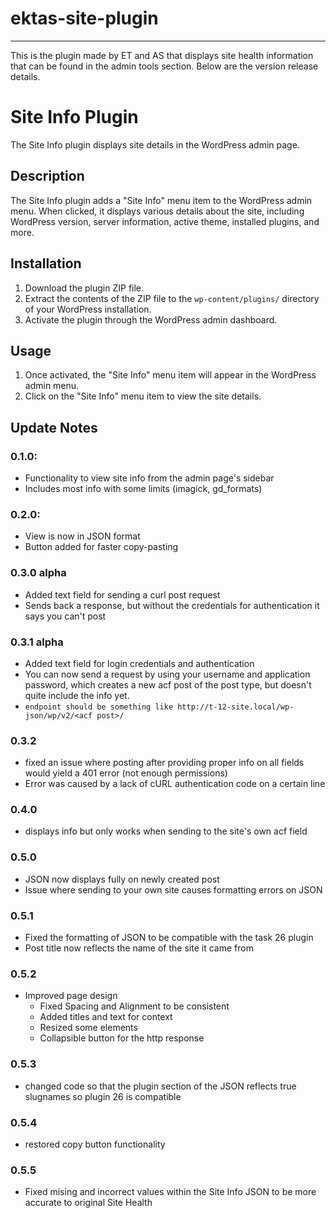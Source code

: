 # ektas-site-plugin
***
This is the plugin made by ET and AS that displays site health information that can be found in the admin tools section. Below are the version release details.
# Site Info Plugin

The Site Info plugin displays site details in the WordPress admin page.

## Description

The Site Info plugin adds a "Site Info" menu item to the WordPress admin menu. When clicked, it displays various details about the site, including WordPress version, server information, active theme, installed plugins, and more.

## Installation

1. Download the plugin ZIP file.
2. Extract the contents of the ZIP file to the `wp-content/plugins/` directory of your WordPress installation.
3. Activate the plugin through the WordPress admin dashboard.

## Usage

1. Once activated, the "Site Info" menu item will appear in the WordPress admin menu.
2. Click on the "Site Info" menu item to view the site details.

## Update Notes

### 0.1.0: 
* Functionality to view site info from the admin page's sidebar 
* Includes most info with some limits (imagick, gd_formats)

### 0.2.0: 
* View is now in JSON format
* Button added for faster copy-pasting

### 0.3.0 alpha
* Added text field for sending a curl post request
* Sends back a response, but without the credentials for authentication it says you can't post

### 0.3.1 alpha
* Added text field for login credentials and authentication
* You can now send a request by using your username and application password, which creates a new acf post of the post type, but doesn't quite include the info yet.
* `endpoint should be something like http://t-12-site.local/wp-json/wp/v2/<acf post>/`

### 0.3.2
* fixed an issue where posting after providing proper info on all fields would yield a 401 error (not enough permissions)
* Error was caused by a lack of cURL authentication code on a certain line

### 0.4.0
* displays info but only works when sending to the site's own acf field

### 0.5.0
* JSON now displays fully on newly created post
* Issue where sending to your own site causes formatting errors on JSON

### 0.5.1
* Fixed the formatting of JSON to be compatible with the task 26 plugin
* Post title now reflects the name of the site it came from

### 0.5.2
* Improved page design
  * Fixed Spacing and Alignment to be consistent
  * Added titles and text for context
  * Resized some elements
  * Collapsible button for the http response

### 0.5.3
* changed code so that the plugin section of the JSON reflects true slugnames so plugin 26 is compatible
  
### 0.5.4
* restored copy button functionality

### 0.5.5
* Fixed mising and incorrect values within the Site Info JSON to be more accurate to original Site Health
